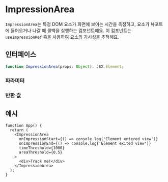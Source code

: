# ImpressionArea

`ImpressionArea`는 특정 DOM 요소가 화면에 보이는 시간을 측정하고, 요소가 뷰포트에 들어오거나 나갈 때 콜백을 실행하는 컴포넌트예요. 이 컴포넌트는 `useImpressionRef` 훅을 사용하여 요소의 가시성을 추적해요.

## 인터페이스
```ts
function ImpressionArea(props: Object): JSX.Element;

```

### 파라미터

<Interface
  required
  name="props"
  type="Object"
  description="컴포넌트의 속성입니다."
  :nested="[
    {
      name: 'props.as',
      type: 'ElementType',
      defaultValue: '\'div\'',
      description: '렌더링할 HTML 태그예요. 기본값은 <code>div</code>이에요.',
    },
    {
      name: 'props.rootMargin',
      type: 'string',
      description: '감지 영역을 조정하는 여백이에요.',
    },
    {
      name: 'props.areaThreshold',
      type: 'number',
      description:
        '요소가 보여야 하는 최소 비율이에요 (0에서 1까지).',
    },
    {
      name: 'props.timeThreshold',
      type: 'number',
      description:
        '요소가 보여야 하는 최소 시간이에요 (밀리초 단위).',
    },
    {
      name: 'props.onImpressionStart',
      type: '() => void',
      description:
        '요소가 뷰포트에 들어올 때 실행되는 콜백 함수에요.',
    },
    {
      name: 'props.onImpressionEnd',
      type: '() => void',
      description:
        '요소가 뷰포트에서 나갈 때 실행되는 콜백 함수에요.',
    },
    {
      name: 'props.ref',
      type: 'Ref<HTMLElement>',
      description: '요소의 참조값이에요.',
    },
    {
      name: 'props.children',
      type: 'React.ReactNode',
      description: '컴포넌트 안에 렌더링될 자식 요소들이에요.',
    },
    {
      name: 'props.className',
      type: 'string',
      description: '스타일링을 위한 추가 클래스 이름이에요.',
    },
  ]"
/>

### 반환 값

<Interface
  name=""
  type="JSX.Element"
  description="자식 요소의 가시성을 추적하는 React 컴포넌트에요."
/>


## 예시

```tsx
function App() {
  return (
    <ImpressionArea
      onImpressionStart={() => console.log('Element entered view')}
      onImpressionEnd={() => console.log('Element exited view')}
      timeThreshold={1000}
      areaThreshold={0.5}
    >
      <div>Track me!</div>
    </ImpressionArea>
  );
}
```
  
